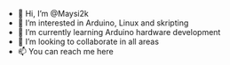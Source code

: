 - 👋 Hi, I’m @Maysi2k
- 👀 I’m interested in Arduino, Linux and skripting
- 🌱 I’m currently learning Arduino hardware development
- 💞️ I’m looking to collaborate in all areas
- 📫 You can reach me here

<!---
Maysi2k/Maysi2k is a ✨ special ✨ repository because its `README.md` (this file) appears on your GitHub profile.
You can click the Preview link to take a look at your changes.
--->
